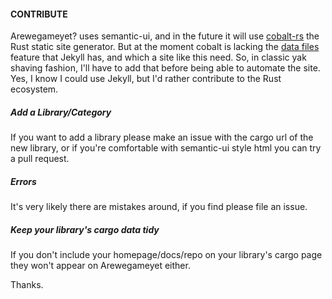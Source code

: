 #### CONTRIBUTE
Arewegameyet? uses semantic-ui, and in the future it will use [cobalt-rs]() the Rust static site generator.
But at the moment cobalt is lacking the [data files](https://jekyllrb.com/docs/datafiles/) feature that Jekyll has, and which a site like this need.
So, in classic yak shaving fashion, I'll have to add that before being able to automate the site.
Yes, I know I could use Jekyll, but I'd rather contribute to the Rust ecosystem.

##### Add a Library/Category
If you want to add a library please make an issue with the cargo url of the new library, or if you're comfortable with semantic-ui style html you can try a pull request.

##### Errors
It's very likely there are mistakes around, if you find please file an issue.

##### Keep your library's cargo data tidy
If you don't include your homepage/docs/repo on your library's cargo page they won't appear on Arewegameyet either.

Thanks.